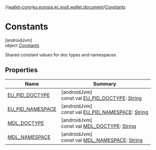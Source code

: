 //[wallet-core](../../../index.md)/[eu.europa.ec.eudi.wallet.document](../index.md)/[Constants](index.md)

# Constants

[androidJvm]\
object [Constants](index.md)

Shared constant values for doc types and namespaces

## Properties

| Name | Summary |
|---|---|
| [EU_PID_DOCTYPE](-e-u_-p-i-d_-d-o-c-t-y-p-e.md) | [androidJvm]<br>const val [EU_PID_DOCTYPE](-e-u_-p-i-d_-d-o-c-t-y-p-e.md): [String](https://kotlinlang.org/api/latest/jvm/stdlib/kotlin/-string/index.html) |
| [EU_PID_NAMESPACE](-e-u_-p-i-d_-n-a-m-e-s-p-a-c-e.md) | [androidJvm]<br>const val [EU_PID_NAMESPACE](-e-u_-p-i-d_-n-a-m-e-s-p-a-c-e.md): [String](https://kotlinlang.org/api/latest/jvm/stdlib/kotlin/-string/index.html) |
| [MDL_DOCTYPE](-m-d-l_-d-o-c-t-y-p-e.md) | [androidJvm]<br>const val [MDL_DOCTYPE](-m-d-l_-d-o-c-t-y-p-e.md): [String](https://kotlinlang.org/api/latest/jvm/stdlib/kotlin/-string/index.html) |
| [MDL_NAMESPACE](-m-d-l_-n-a-m-e-s-p-a-c-e.md) | [androidJvm]<br>const val [MDL_NAMESPACE](-m-d-l_-n-a-m-e-s-p-a-c-e.md): [String](https://kotlinlang.org/api/latest/jvm/stdlib/kotlin/-string/index.html) |
